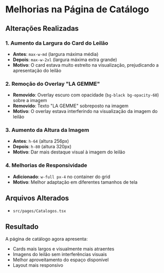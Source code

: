 # Melhorias na Página de Catálogo

## Alterações Realizadas

### 1. Aumento da Largura do Card do Leilão
- **Antes**: `max-w-md` (largura máxima média)
- **Depois**: `max-w-2xl` (largura máxima extra grande)
- **Motivo**: O card estava muito estreito na visualização, prejudicando a apresentação do leilão

### 2. Remoção do Overlay "LA GEMME"
- **Removido**: Overlay escuro com opacidade (`bg-black bg-opacity-60`) sobre a imagem
- **Removido**: Texto "LA GEMME" sobreposto na imagem
- **Motivo**: O overlay estava interferindo na visualização da imagem do leilão

### 3. Aumento da Altura da Imagem
- **Antes**: `h-64` (altura 256px)
- **Depois**: `h-80` (altura 320px)
- **Motivo**: Dar mais destaque visual à imagem do leilão

### 4. Melhorias de Responsividade
- **Adicionado**: `w-full px-4` no container do grid
- **Motivo**: Melhor adaptação em diferentes tamanhos de tela

## Arquivos Alterados
- `src/pages/Catalogos.tsx`

## Resultado
A página de catálogo agora apresenta:
- Cards mais largos e visualmente mais atraentes
- Imagens do leilão sem interferências visuais
- Melhor aproveitamento do espaço disponível
- Layout mais responsivo
